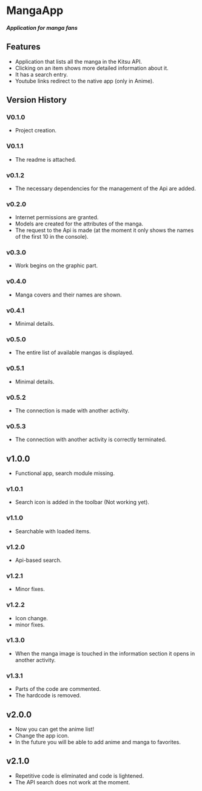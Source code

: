 # MangaApp
##### Application for manga fans

## Features

- Application that lists all the manga in the Kitsu API.
- Clicking on an item shows more detailed information about it.
- It has a search entry.
- Youtube links redirect to the native app (only in Anime).

## Version History

### V0.1.0
- Project creation.

### V0.1.1
- The readme is attached.

### v0.1.2
- The necessary dependencies for the management of the Api are added.

### v0.2.0
- Internet permissions are granted.
- Models are created for the attributes of the manga.
- The request to the Api is made (at the moment it only shows the names of the first 10 in the console).

### v0.3.0
- Work begins on the graphic part.

### v0.4.0
- Manga covers and their names are shown.

### v0.4.1
- Minimal details.

### v0.5.0
- The entire list of available mangas is displayed.

### v0.5.1
- Minimal details.

### v0.5.2
- The connection is made with another activity.

### v0.5.3
- The connection with another activity is correctly terminated.

## v1.0.0
- Functional app, search module missing.

### v1.0.1
- Search icon is added in the toolbar (Not working yet).

### v1.1.0
- Searchable with loaded items.

### v1.2.0
- Api-based search.

### v1.2.1
- Minor fixes.

### v1.2.2
- Icon change.
- minor fixes.

### v1.3.0
- When the manga image is touched in the information section it opens in another activity.

### v1.3.1
- Parts of the code are commented.
- The hardcode is removed.

## v2.0.0
- Now you can get the anime list!
- Change the app icon.
- In the future you will be able to add anime and manga to favorites.

## v2.1.0
- Repetitive code is eliminated and code is lightened.
- The API search does not work at the moment.